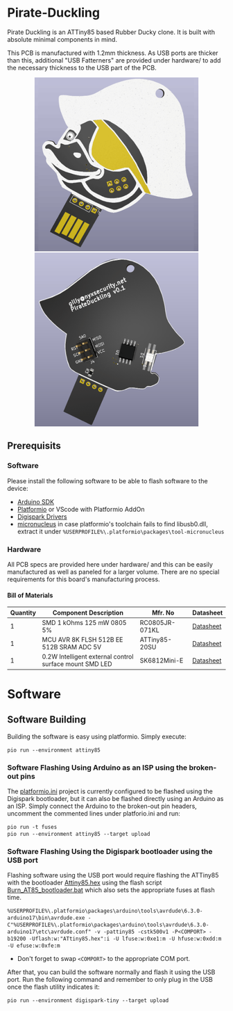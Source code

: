# Pirate-Duckling
Pirate Duckling is an ATTiny85 based Rubber Ducky clone. It is built with absolute minimal components in mind.

This PCB is manufactured with 1.2mm thickness. As USB ports are thicker than this, additional "USB Fatterners" are provided under hardware/ to add the necessary thickness to the USB part of the PCB.

<p align="center">
  <img src="https://raw.githubusercontent.com/gili-yankovitch/Pirate-Duckling/master/images/front.png" height="400"> <img src="https://raw.githubusercontent.com/gili-yankovitch/Pirate-Duckling/master/images/back.png" height="400">
</p>


## Prerequisits
### Software
Please install the following software to be able to flash software to the device:
* [Arduino SDK](https://www.arduino.cc/en/software)
* [Platformio](https://platformio.org/install/cli) or VScode with Platformio AddOn
* [Digispark Drivers](https://github.com/digistump/DigistumpArduino/releases/download/1.6.7/Digistump.Drivers.zip)
* [micronucleus](https://github.com/micronucleus/micronucleus/releases/download/v2.6/micronucleus-cli-master-882e7b4a-x86_64-MINGW64_NT-10.0-17763.zip) in case platformio's toolchain fails to find libusb0.dll, extract it under `%USERPROFILE%\.platformio\packages\tool-micronucleus`

### Hardware
All PCB specs are provided here under hardware/ and this can be easily manufactured as well as paneled for a larger volume. There are no special requirements for this board's manufacturing process.

#### Bill of Materials
| Quantity | Component Description | Mfr. No | Datasheet |
|----------|-----------------------|---------|-----------|
| 1 | SMD 1 kOhms 125 mW 0805 5% | RC0805JR-071KL | [Datasheet](https://www.mouser.co.il/datasheet/2/447/PYu_RC_Group_51_RoHS_L_11-1984063.pdf) |
| 1 | MCU AVR 8K FLSH 512B EE 512B SRAM ADC 5V | ATTiny85-20SU | [Datasheet](https://www.mouser.co.il/datasheet/2/268/Atmel_2586_AVR_8_bit_Microcontroller_ATtiny25_ATti-1315542.pdf) |
| 1 | 0.2W Intelligent external control surface mount SMD LED | SK6812Mini-E | [Datasheet](https://cdn-shop.adafruit.com/product-files/4960/4960_SK6812MINI-E_REV02_EN.pdf) |

# Software
## Software Building
Building the software is easy using platformio. Simply execute:
```
pio run --environment attiny85
```

### Software Flashing Using Arduino as an ISP using the broken-out pins
The [platformio.ini](platformio.ini) project is currently configured to be flashed using the Digispark bootloader, but it can also be flashed directly using an Arduino as an ISP. Simply connect the Arduino to the broken-out pin headers, uncomment the commented lines under platforio.ini and run:
```
pio run -t fuses
pio run --environment attiny85 --target upload
```

### Software Flashing Using the Digispark bootloader using the USB port
Flashing software using the USB port would require flashing the ATTiny85 with the bootloader [Attiny85.hex](https://github.com/gili-yankovitch/tinypad/blob/main/Digistump/bootloader/ATtiny85.hex) using the flash script [Burn_AT85_bootloader.bat](https://github.com/gili-yankovitch/tinypad/blob/main/Digistump/bootloader/Burn_AT85_bootloader.bat) which also sets the appropriate fuses at flash time.
```
%USERPROFILE%\.platformio\packages\arduino\tools\avrdude\6.3.0-arduino17\bin\avrdude.exe -C"%USERPROFILE%\.platformio\packages\arduino\tools\avrdude\6.3.0-arduino17\etc\avrdude.conf" -v -pattiny85 -cstk500v1 -P<COMPORT> -b19200 -Uflash:w:"ATtiny85.hex":i -U lfuse:w:0xe1:m -U hfuse:w:0xdd:m -U efuse:w:0xfe:m
```
* Don't forget to swap `<COMPORT>` to the appropriate COM port.

After that, you can build the software normally and flash it using the USB port. Run the following command and remember to only plug in the USB once the flash utility indicates it:
```
pio run --environment digispark-tiny --target upload
```
